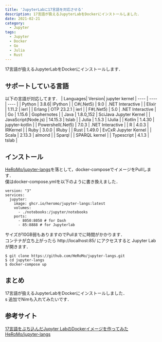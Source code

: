 ```yaml
---
title: 'JupyterLabに17言語を対応させる'
description: 17言語が扱えるJupyterLabをDockerにインストールしました．
date: 2021-02-21
category: 
  - Jupyter
tags:
  - Jupyter
  - Docker
  - Go
  - Julia
  - Rust
---
```

17言語が扱えるJupyterLabをDockerにインストールします．

<!-- more -->

<ClientOnly>
  <CallInArticleAdsense />
</ClientOnly>






## サポートしている言語
以下の言語が対応してます．
 | Languages| Version| jupyter kernel
 | ---- | ---- | ---- |
 | Python | 3.8.6| IPython |
 | C#(.Net5) | 9.0 | .NET Interactive |
 | Elixir | 1.11.2 | ierl | 
 | Erlang | OTP 23.2.1 | ierl | 
 | F#(.Net5) | 5.0 | .NET Interactive | 
 | Go | 1.15.6 | Gophernotes | 
 | Java | 1.8.0_152 | SciJava Jupyter Kernel | 
 | JavaScript(Node.js) | 14.15.3 | tslab | 
 | Julia | 1.5.3 | IJulia | 
 | Kotlin | 1.4.30 | jupyter-kotlin | 
 | Powershell(.Net5) | 7.0.3 | .NET Interactive | 
 | R | 4.0.3 | IRKernel | 
 | Ruby | 3.0.0 | IRuby | 
 | Rust | 1.49.0 | EvCxR Jupyter Kernel | 
 | Scala | 2.13.3 | almond | 
 | Sparql  |  | SPARQL kernel | 
 | Typescript | 4.1.3 | tslab | 

## インストール
[HeRoMo/jupyter-langs](https://github.com/HeRoMo/jupyter-langs)を落として，docker-composeでイメージをPullします．<br>
僕はdocker-compose.ymlを以下のように書き換えました．
```
version: "3"
services:
  jupyter:
    image: ghcr.io/heromo/jupyter-langs:latest
    volumes:
      - ./notebooks:/jupyter/notebooks
    ports:
      - 8050:8050 # for Dash
      - 85:8888 # for Jupyterlab
```

サイズが10GB弱もありますのでPullまでに時間がかかります．<br>
コンテナが立ち上がったら http://localhost:85/ にアクセスすると Jupyter Lab が開きます．<br>
```
$ git clone https://github.com/HeRoMo/jupyter-langs.git
$ cd jupyter-langs
$ docker-compose up
```

## まとめ
17言語が扱えるJupyterLabをDockerにインストールしました．<br>s
追加でNimも入れてみたいです．

## 参考サイト
[17言語をぶち込んだJupyter LabのDockerイメージを作ってみた](https://qiita.com/HeRo/items/61e7f45a5dbb5fd0e4a7)<br>
[HeRoMo/jupyter-langs](https://github.com/HeRoMo/jupyter-langs)





<ClientOnly>
  <CallInArticleAdsense />
</ClientOnly>